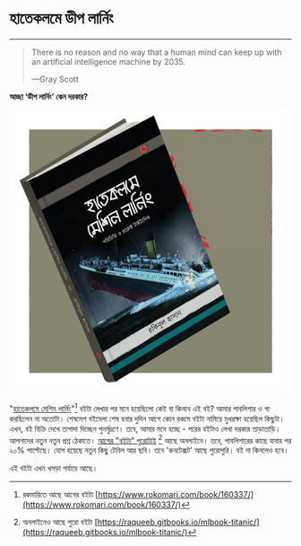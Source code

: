 # হাতেকলমে ডীপ লার্নিং

---

> There is no reason and no way that a human mind can keep up with an artificial intelligence machine by 2035.
>
> —Gray Scott

**আচ্ছা ‘ডীপ লার্নিং’ কেন দরকার?**

![](/assets/28336324_787490114793666_4295579825592063759_o.jpg)

"[হাতেকলমে মেশিন লার্নিং](https://www.rokomari.com/book/160337/)"[^1] বইটা লেখার পর মনে হয়েছিলো কেই বা কিনবে এই বই? আমার পাবলিশার ও গা করছিলেন না অতোটা। শেষমেশ বইমেলা শেষ হবার দুদিন আগে কোন রকমে বইটা নামিয়ে মুখরক্ষা হয়েছিল কিছুটা। এখন, বই বিক্রি দেখে তাগাদা দিচ্ছেন পুনর্মুদ্রণে। তবে, আমার মনে হচ্ছে - পরের বইটাও লেখা দরকার তাড়াতাড়ি। আপনাদের নতুন নতুন প্রশ্ন  ঠেকাতে। [আগের "বইটা" পুরোটাই](/raqueeb.gitbooks.io/mlbook-titanic/) [^2] আছে অনলাইনে। তবে, পাবলিশারের কাছে যাবার পর ২০% পাল্টেছে। যোগ হয়েছে নতুন কিছু টেবিল আর ছবি। তবে 'কনটেক্সট' আছে পুরোপুরি। বই না কিনলেও হবে।

এই বইটা এখন খসড়া পর্যায়ে আছে। 

[^1]: রকমারিতে আছে আগের বইটা [https://www.rokomari.com/book/160337/](https://www.rokomari.com/book/160337/)

[^2]: অনলাইনেও আছে পুরো বইটা [https://raqueeb.gitbooks.io/mlbook-titanic/](https://raqueeb.gitbooks.io/mlbook-titanic/)


